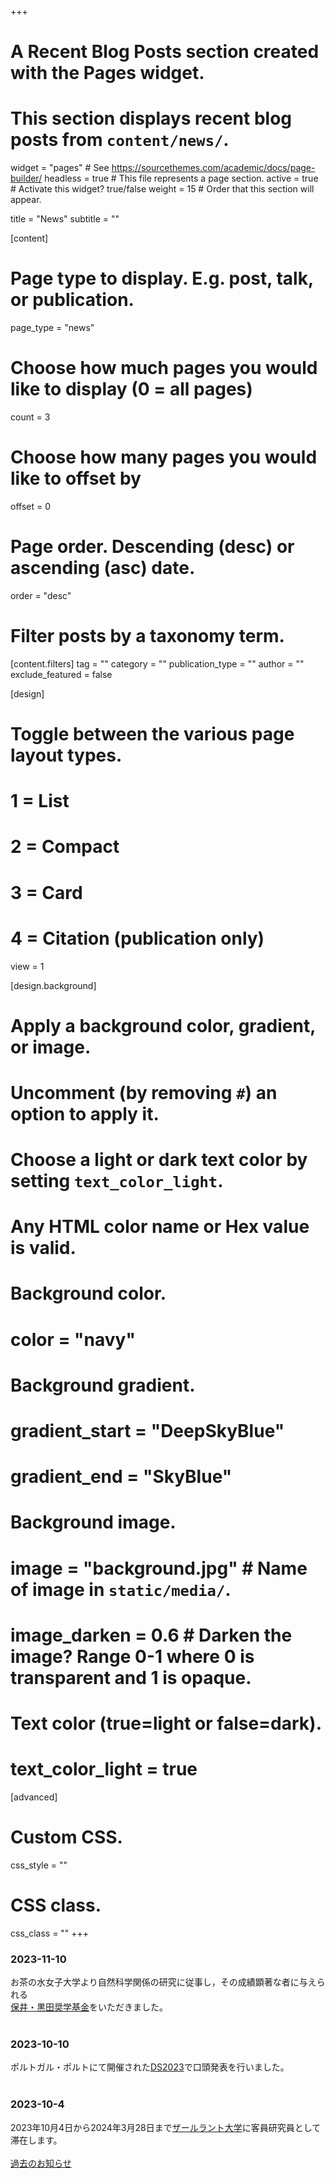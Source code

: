 +++
# A Recent Blog Posts section created with the Pages widget.
# This section displays recent blog posts from `content/news/`.

widget = "pages"  # See https://sourcethemes.com/academic/docs/page-builder/
headless = true  # This file represents a page section.
active = true  # Activate this widget? true/false
weight = 15  # Order that this section will appear.

title = "News"
subtitle = ""

[content]
  # Page type to display. E.g. post, talk, or publication.
  page_type = "news"

  # Choose how much pages you would like to display (0 = all pages)
  count = 3

  # Choose how many pages you would like to offset by
  offset = 0

  # Page order. Descending (desc) or ascending (asc) date.
  order = "desc"

  # Filter posts by a taxonomy term.
  [content.filters]
    tag = ""
    category = ""
    publication_type = ""
    author = ""
    exclude_featured = false

[design]
  # Toggle between the various page layout types.
  #   1 = List
  #   2 = Compact
  #   3 = Card
  #   4 = Citation (publication only)
  view = 1

[design.background]
  # Apply a background color, gradient, or image.
  #   Uncomment (by removing `#`) an option to apply it.
  #   Choose a light or dark text color by setting `text_color_light`.
  #   Any HTML color name or Hex value is valid.

  # Background color.
  # color = "navy"

  # Background gradient.
  # gradient_start = "DeepSkyBlue"
  # gradient_end = "SkyBlue"

  # Background image.
  # image = "background.jpg"  # Name of image in `static/media/`.
  # image_darken = 0.6  # Darken the image? Range 0-1 where 0 is transparent and 1 is opaque.

  # Text color (true=light or false=dark).
  # text_color_light = true  

[advanced]
 # Custom CSS.
 css_style = ""

 # CSS class.
 css_class = ""
+++
### 2023-11-10
お茶の水女子大学より自然科学関係の研究に従事し，その成績顕著な者に与えられる<br>[保井・黒田奨学基金](https://www.ocha.ac.jp/campuslife/scholarship/list.html)をいただきました。
<br><br>

### 2023-10-10
ポルトガル・ポルトにて開催された[DS2023](https://ds2023.inesctec.pt/)で口頭発表を行いました。
<br><br>

### 2023-10-4
2023年10月4日から2024年3月28日まで[ザールラント大学](https://www.uni-saarland.de/en/home.html)に客員研究員として滞在します。
<br><br>
[過去のお知らせ ](news)<i class="fas fa-angle-right"></i>